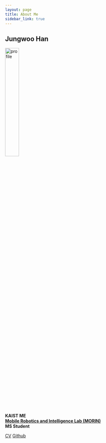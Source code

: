 ```yaml
---
layout: page
title: About Me
sidebar_link: true
---
```


## Jungwoo Han

<img src = "https://user-images.githubusercontent.com/45442859/128219290-d445b47f-7268-4147-bfa8-cb2826b1023b.jpg" alt = "profile" width = "30%" height = "30%"/>

**KAIST ME**  
**[Mobile Robotics and Intelligence Lab (MORIN)](http://morin.kaist.ac.kr/)**  
**MS Student**  

[CV](https://drive.google.com/file/d/1OhnFl7uS7LvuaBuK56f3yfH8wuUROfHZ/)
[Github](https://github.com/jungwoohan72/)
